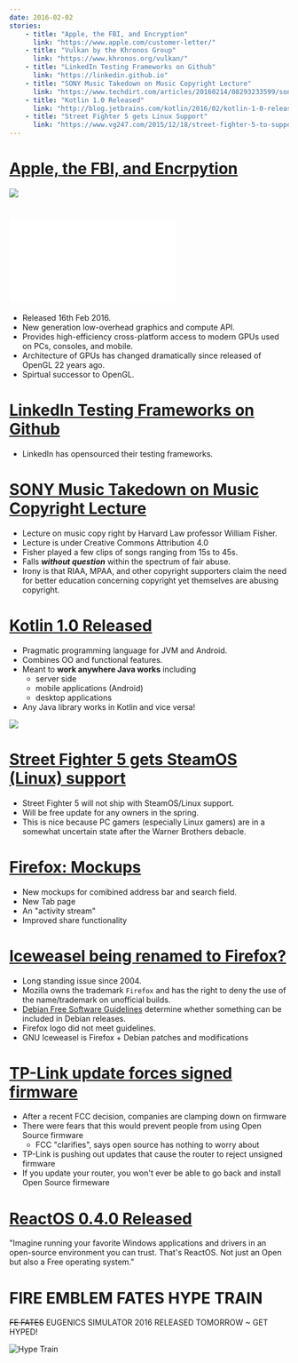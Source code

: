 ```yaml
---
date: 2016-02-02
stories:
    - title: "Apple, the FBI, and Encryption"
      link: "https://www.apple.com/customer-letter/"
    - title: "Vulkan by the Khronos Group"
      link: "https://www.khronos.org/vulkan/"
    - title: "LinkedIn Testing Frameworks on Github"
      link: "https://linkedin.github.io"
    - title: "SONY Music Takedown on Music Copyright Lecture"
      link: "https://www.techdirt.com/articles/20160214/08293233599/sony-music-issues-takedown-copyright-lecture-about-music-copyrights-harvard-law-professor.shtml"
    - title: "Kotlin 1.0 Released"
      link: "http://blog.jetbrains.com/kotlin/2016/02/kotlin-1-0-released-pragmatic-language-for-jvm-and-android/"
    - title: "Street Fighter 5 gets Linux Support"
      link: "https://www.vg247.com/2015/12/18/street-fighter-5-to-support-steam-os-steam-controller/"
---
```


# [Apple, the FBI, and Encrpytion](https://www.apple.com/customer-letter/)
![](./ios-sec.png)

# [![Vulkan by the Khronos Group](./vulkan-logo.pdf)](https://www.khronos.org/vulkan/)
* Released 16th Feb 2016.
* New generation low-overhead graphics and compute API.
* Provides high-efficiency cross-platform access to modern GPUs used on PCs, consoles, and mobile.
* Architecture of GPUs has changed dramatically since released of OpenGL 22 years ago.
* Spirtual successor to OpenGL.

# [LinkedIn Testing Frameworks on Github](https://linkedin.github.io)
* LinkedIn has opensourced their testing frameworks.

# [SONY Music Takedown on Music Copyright Lecture](https://www.techdirt.com/articles/20160214/08293233599/sony-music-issues-takedown-copyright-lecture-about-music-copyrights-harvard-law-professor.shtml)
* Lecture on music copy right by Harvard Law professor William Fisher.
* Lecture is under Creative Commons Attribution 4.0
* Fisher played a few clips of songs ranging from 15s to 45s.
* Falls ***without question*** within the spectrum of fair abuse.
* Irony is that RIAA, MPAA, and other copyright supporters claim the need for better education concerning copyright yet themselves are abusing copyright.

# [Kotlin 1.0 Released](http://blog.jetbrains.com/kotlin/2016/02/kotlin-1-0-released-pragmatic-language-for-jvm-and-android/)
* Pragmatic programming language for JVM and Android.
* Combines OO and functional features.
* Meant to **work anywhere Java works** including
  * server side
  * mobile applications (Android)
  * desktop applications
* Any Java library works in Kotlin and vice versa!

![](./kotlin-logo.png)

# [Street Fighter 5 gets SteamOS (Linux) support](https://www.vg247.com/2015/12/18/street-fighter-5-to-support-steam-os-steam-controller/)

* Street Fighter 5 will not ship with SteamOS/Linux support.
* Will be free update for any owners in the spring.
* This is nice because PC gamers (especially Linux gamers) are in a somewhat uncertain state after the Warner Brothers debacle.

# [Firefox: Mockups](http://www.ghacks.net/2016/02/15/firefox-mockups-show-activity-stream-new-tab-page-and-share-updates/)
* New mockups for comibined address bar and search field.
* New Tab page
* An "activity stream"
* Improved share functionality

# [Iceweasel being renamed to Firefox?](https://bugs.debian.org/cgi-bin/bugreport.cgi?bug=815006)
* Long standing issue since 2004.
* Mozilla owns the trademark ```Firefox``` and has the right to deny the use of the name/trademark on unofficial builds.
* [Debian Free Software Guidelines](https://en.wikipedia.org/wiki/Debian_Free_Software_Guidelines) determine whether something can be included in Debian releases.
* Firefox logo did not meet guidelines.
* GNU Iceweasel is Firefox + Debian patches and modifications

# [TP-Link update forces signed firmware](http://ml.ninux.org/pipermail/battlemesh/2016-February/004379.html)

- After a recent FCC decision, companies are clamping down on firmware
- There were fears that this would prevent people from using Open Source
  firmware
    - FCC "clarifies", says open source has nothing to worry about
- TP-Link is pushing out updates that cause the router to reject unsigned
  firmware
- If you update your router, you won't ever be able to go back and install Open
  Source firmeware

# [ReactOS 0.4.0 Released](https://reactos.org/project-news/reactos-040-released)

"Imagine running your favorite Windows applications and drivers in an
open-source environment you can trust. That's ReactOS. Not just an Open but also
a Free operating system."

# FIRE EMBLEM FATES HYPE TRAIN

~~FE FATES~~ EUGENICS SIMULATOR 2016 RELEASED TOMORROW ~ GET HYPED!

![Hype Train](hype-train.png)
